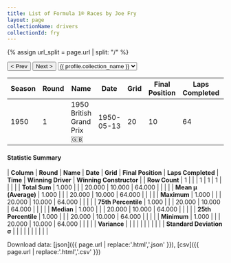 ```yaml
---
title: List of Formula 1® Races by Joe Fry
layout: page
collectionName: drivers
collectionId: fry
---
```


{% assign url_split = page.url | split: "/" %}
<div id="collection-navigation">
<button onclick="selector.options[selector.selectedIndex-1].value && (window.location = selector.options[selector.selectedIndex-1].value);">&lt; Prev</button>
<button onclick="selector.options[selector.selectedIndex+1].value && (window.location = selector.options[selector.selectedIndex+1].value);">Next &gt;</button>
<select id="selector" onchange="this.options[this.selectedIndex].value && (window.location = this.options[this.selectedIndex].value);">
  {% for collectionId in site.data[page.collectionName].refs %}
    {% if collectionId == page.collectionId %}
      {% assign selected = "selected" %}
    {% else %}
      {% assign selected = "" %}
    {% endif %}
    {% assign profile = site.data[page.collectionName][collectionId].profile %}
    <option value="/f1/{{ page.collectionName }}/{{ collectionId }}/{{ url_split[4] }}" {{ selected }}>{{ profile.collection_name }}</option>
  {% endfor %}
</select>
</div>

| Season | Round | Name | Date | Grid | Final Position | Laps Completed | Time | Winning Driver | Winning Constructor |
|--|--|--|--|--|--|--|--|--|--|
| 1950 | 1 | 1950 British Grand Prix 🇬🇧 | 1950-05-13 | 20 | 10 | 64 |   | Nino Farina 🇮🇹 | Alfa Romeo 🇮🇹 |

#### Statistic Summary

| **Column** | **Round** | **Name** | **Date** | **Grid** | **Final Position** | **Laps Completed** | **Time** | **Winning Driver** | **Winning Constructor** |
| **Row Count** | 1 |  |  | 1 | 1 | 1 |  |  |  |
| **Total Sum** | 1.000 |  |  | 20.000 | 10.000 | 64.000 |  |  |  |
| **Mean μ (Average)** | 1.000 |  |  | 20.000 | 10.000 | 64.000 |  |  |  |
| **Maximum** | 1.000 |  |  | 20.000 | 10.000 | 64.000 |  |  |  |
| **75th Percentile** | 1.000 |  |  | 20.000 | 10.000 | 64.000 |  |  |  |
| **Median** | 1.000 |  |  | 20.000 | 10.000 | 64.000 |  |  |  |
| **25th Percentile** | 1.000 |  |  | 20.000 | 10.000 | 64.000 |  |  |  |
| **Minimum** | 1.000 |  |  | 20.000 | 10.000 | 64.000 |  |  |  |
| **Variance** |  |  |  |  |  |  |  |  |  |
| **Standard Deviation σ** |  |  |  |  |  |  |  |  |  |

Download data: [json]({{ page.url | replace:'.html','.json' }}), [csv]({{ page.url | replace:'.html','.csv' }})
